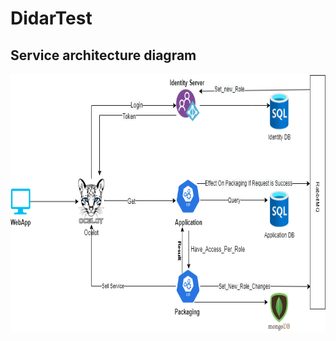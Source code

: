 # DidarTest
## Service architecture diagram


<p align="center">
<img src="https://github.com/Sabermotamedi/DidarTest/blob/main/System_Diagram.drawio.png" width=801 height=414>
</p>

